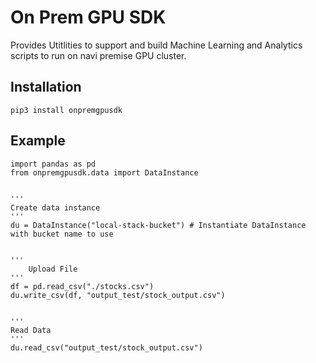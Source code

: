 # On Prem GPU SDK
Provides Utitlities to support and build Machine Learning and Analytics scripts to run on navi premise GPU cluster. 

## Installation
```
pip3 install onpremgpusdk
```

## Example
```
import pandas as pd
from onpremgpusdk.data import DataInstance


'''
Create data instance
'''
du = DataInstance("local-stack-bucket") # Instantiate DataInstance with bucket name to use


'''
    Upload File
'''
df = pd.read_csv("./stocks.csv")
du.write_csv(df, "output_test/stock_output.csv")


'''
Read Data
'''
du.read_csv("output_test/stock_output.csv")

```
